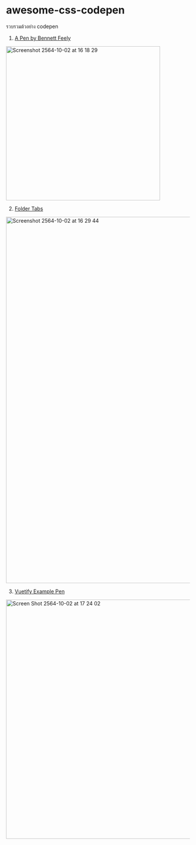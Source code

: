 # awesome-css-codepen
รวบรวมต้วอย่าง codepen

1. [A Pen by Bennett Feely](https://codepen.io/bennettfeely/pen/xxEMQxa)
<div><a href="https://codepen.io/bennettfeely/pen/xxEMQxa"><img width="422" alt="Screenshot 2564-10-02 at 16 18 29" src="https://user-images.githubusercontent.com/1311673/135710563-2826da96-9cc2-4ad1-9250-22228311e3c0.png"></a></div>

2. [Folder Tabs](https://codepen.io/oliviale/pen/bGWXEWK)
<div><a href="https://codepen.io/oliviale/pen/bGWXEWK"><img width="1003" alt="Screenshot 2564-10-02 at 16 29 44" src="https://user-images.githubusercontent.com/1311673/135710857-ea8331e9-3dcd-4e03-bab2-6660ec83f8c4.png"></a></div>

3. [Vuetify Example Pen](https://codepen.io/chalermporn/pen/KKgzaOK)
<div><a href="https://codepen.io/bennettfeely/pen/xxEMQxa"><img width="655" alt="Screen Shot 2564-10-02 at 17 24 02" src="https://user-images.githubusercontent.com/5188756/135712510-2fd16cc9-b7c3-4018-8a03-bc8db4ffda56.png">

